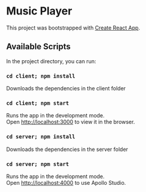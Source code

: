 # Music Player

This project was bootstrapped with [Create React App](https://github.com/facebook/create-react-app).

## Available Scripts

In the project directory, you can run:

### `cd client; npm install`

Downloads the dependencies in the client folder

### `cd client; npm start`

Runs the app in the development mode.\
Open [http://localhost:3000](http://localhost:3000) to view it in the browser.

### `cd server; npm install`

Downloads the dependencies in the server folder

### `cd server; npm start`

Runs the app in the development mode.\
Open [http://localhost:4000](http://localhost:4000) to use Apollo Studio.

